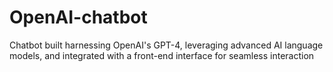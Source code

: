 # OpenAI-chatbot
Chatbot built harnessing OpenAI's GPT-4, leveraging advanced AI language models, and integrated with a front-end interface for seamless interaction
